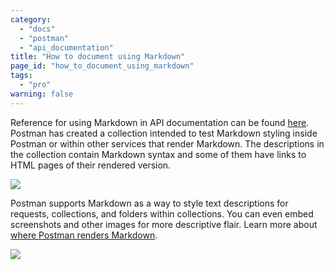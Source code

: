 ```yaml
---
category: 
  - "docs"
  - "postman"
  - "api_documentation"
title: "How to document using Markdown"
page_id: "how_to_document_using_markdown"
tags: 
  - "pro"
warning: false
---
```



Reference for using Markdown in API documentation can be found [here](https://documenter.getpostman.com/view/33232/markdown-in-api-documentation/JsGc). Postman has created a collection intended to test Markdown styling inside Postman or within other services that render Markdown. The descriptions in the collection contain Markdown syntax and some of them have links to HTML pages of their rendered version. 

![](https://s3.amazonaws.com/postman-static-getpostman-com/postman-docs/59188697.png)

Postman supports Markdown as a way to style text descriptions for requests, collections, and folders within collections. You can even embed screenshots and other images for more descriptive flair. Learn more about [where Postman renders Markdown](https://www.getpostman.com/docs/Using+Markdown+for+descriptions).

![](https://s3.amazonaws.com/postman-static-getpostman-com/postman-docs/59188247.png)
